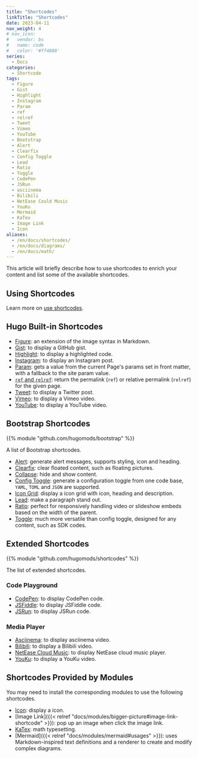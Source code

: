 ```yaml
---
title: "Shortcodes"
linkTitle: "Shortcodes"
date: 2023-04-11
nav_weight: 4
# nav_icon:
#   vendor: bs
#   name: code
#   color: '#ff4088'
series:
  - Docs
categories:
  - Shortcode
tags:
  - Figure
  - Gist
  - Highlight
  - Instagram
  - Param
  - ref
  - relref
  - Tweet
  - Vimeo
  - YouTube
  - Bootstrap
  - Alert
  - Clearfix
  - Config Toggle
  - Lead
  - Ratio
  - Toggle
  - CodePen
  - JSRun
  - asciinema
  - Bilibili
  - NetEase Could Music
  - YouKu
  - Mermaid
  - KaTex
  - Image Link
  - Icon
aliases:
  - /en/docs/shortcodes/
  - /en/docs/diagrams/
  - /en/docs/math/
---
```


This article will briefly describe how to use shortcodes to enrich your content and list some of the available shortcodes.

## Using Shortcodes

Learn more on [use shortcodes](https://gohugo.io/content-management/shortcodes/#use-shortcodes).

## Hugo Built-in Shortcodes

- [Figure](https://gohugo.io/content-management/shortcodes/#figure): an extension of the image syntax in Markdown.
- [Gist](https://gohugo.io/content-management/shortcodes/#gist): to display a GitHub gist.
- [Highlight](https://gohugo.io/content-management/shortcodes/#highlight): to display a highlighted code.
- [Instagram](https://gohugo.io/content-management/shortcodes/#instagram): to display an Instagram post.
- [Param](https://gohugo.io/content-management/shortcodes/#param): gets a value from the current Page's params set in front matter, with a fallback to the site param value.
- [`ref` and `relref`](https://gohugo.io/content-management/shortcodes/#ref-and-relref): return the permalink (`ref`) or relative permalink (`relref`) for the given page.
- [Tweet](https://gohugo.io/content-management/shortcodes/#tweet): to display a Twitter post.
- [Vimeo](https://gohugo.io/content-management/shortcodes/#vimeo): to display a Vimeo video.
- [YouTube](https://gohugo.io/content-management/shortcodes/#youtube): to display a YouTube video.

## Bootstrap Shortcodes

{{% module "github.com/hugomods/bootstrap" %}}

A list of Bootstrap shortcodes.

* [Alert](https://hugomods.com/en/bootstrap/alert/): generate alert messages, supports styling, icon and heading.
* [Clearfix](https://hugomods.com/en/bootstrap/clearfix/): clear floated content, such as floating pictures.
* [Collapse](https://hugomods.com/en/bootstrap/collapse/): hide and show content.
* [Config Toggle](https://hugomods.com/en/bootstrap/config-toggle/): generate a configuration toggle from one code base, `YAML`, `TOML` and `JSON` are supported.
* [Icon Grid](https://hugomods.com/en/bootstrap/icon-grid/): display a icon grid with icon, heading and description.
* [Lead](https://hugomods.com/en/bootstrap/lead/): make a paragraph stand out.
* [Ratio](https://hugomods.com/en/bootstrap/ratio/): perfect for responsively handling video or slideshow embeds based on the width of the parent.
* [Toggle](https://hugomods.com/en/bootstrap/toggle/): much more versatile than config toggle, designed for any content, such as SDK codes.

## Extended Shortcodes

{{% module "github.com/hugomods/shortcodes" %}}

The list of extended shortcodes.

### Code Playground

- [CodePen](https://hugomods.com/en/docs/shortcodes/codepen/): to display CodePen code.
- [JSFiddle](https://hugomods.com/en/docs/shortcodes/jsfiddle/): to display JSFiddle code.
- [JSRun](https://hugomods.com/en/docs/shortcodes/jsrun/): to display JSRun code.

### Media Player

- [Asciinema](https://hugomods.com/en/docs/shortcodes/asciinema/): to display asciinema video.
- [Bilibili](https://hugomods.com/en/docs/shortcodes/bilibili/): to display a Bilibili video.
- [NetEase Cloud Music](https://hugomods.com/en/docs/shortcodes/netease-cloud-music/): to display NetEase cloud music player.
- [YouKu](https://hugomods.com/en/docs/shortcodes/youku/): to display a YouKu video.

## Shortcodes Provided by Modules

You may need to install the corresponding modules to use the following shortcodes.

- [Icon](https://hugomods.com/en/docs/icons/#use-icons-via-shortcode): display a icon.
- [Image Link]({{< relref "docs/modules/bigger-picture#image-link-shortcode" >}}): pop up an image when click the image link.
- [KaTex](https://hugomods.com/en/docs/content/katex#usage): math typesetting.
- [Mermaid]({{< relref "docs/modules/mermaid#usages" >}}): uses Markdown-inspired text definitions and a renderer to create and modify complex diagrams.
